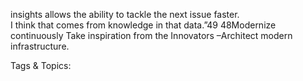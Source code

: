 insights allows the ability to tackle the next issue faster.  
I think that comes from knowledge in that data.”49
48Modernize continuously
Take inspiration from the Innovators
 –Architect modern infrastructure.

   Tags & Topics:
   